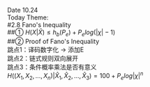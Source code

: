 Date 10.24  
Today Theme:  
#2.8 Fano's Inequality  
##① $H(X|\hat X)\le h_b(P_e)+P_e log(|\chi |-1)$  
##② Proof of Fano's Inequality  
跳点1：译码数字化 -> 添加E  
跳点2：链式规则双向展开  
跳点3：条件概率乘法是否有意义  
$H((X_1,X_2,...,X_n)|\hat X_1,\hat X_2,...,\hat X_3)=100+P_elog|\chi|^n$
